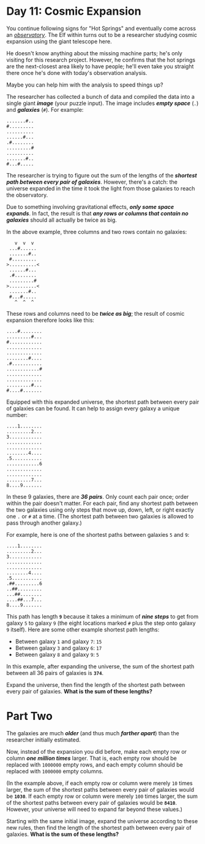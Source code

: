 # Day 11: Cosmic Expansion

You continue following signs for "Hot Springs" and eventually come across an _[observatory](hhttps://en.wikipedia.org/wiki/Observatory)_. The Elf within turns out to be a researcher studying cosmic expansion using the giant telescope here.

He doesn't know anything about the missing machine parts; he's only visiting for this research project. However, he confirms that the hot springs are the next-closest area likely to have people; he'll even take you straight there once he's done with today's observation analysis.

Maybe you can help him with the analysis to speed things up?

The researcher has collected a bunch of data and compiled the data into a single giant **_image_** (your puzzle input). The image includes **_empty space_** (`.`) and **_galaxies_** (`#`). For example:

```...#......
.......#..
#.........
..........
......#...
.#........
.........#
..........
.......#..
#...#.....
```

The researcher is trying to figure out the sum of the lengths of the **_shortest path between every pair of galaxies_**. However, there's a catch: the universe expanded in the time it took the light from those galaxies to reach the observatory.

Due to something involving gravitational effects, **_only some space expands_**. In fact, the result is that **_any rows or columns that contain no galaxies_** should all actually be twice as big.

In the above example, three columns and two rows contain no galaxies:

```
   v  v  v
 ...#......
 .......#..
 #.........
>..........<
 ......#...
 .#........
 .........#
>..........<
 .......#..
 #...#.....
   ^  ^  ^
```

These rows and columns need to be **_twice as big_**; the result of cosmic expansion therefore looks like this:

```
....#........
.........#...
#............
.............
.............
........#....
.#...........
............#
.............
.............
.........#...
#....#.......
```

Equipped with this expanded universe, the shortest path between every pair of galaxies can be found. It can help to assign every galaxy a unique number:

```
....1........
.........2...
3............
.............
.............
........4....
.5...........
............6
.............
.............
.........7...
8....9.......
```

In these 9 galaxies, there are **_36 pairs_**. Only count each pair once; order within the pair doesn't matter. For each pair, find any shortest path between the two galaxies using only steps that move up, down, left, or right exactly one `.` or `#` at a time. (The shortest path between two galaxies is allowed to pass through another galaxy.)

For example, here is one of the shortest paths between galaxies `5` and `9`:

```
....1........
.........2...
3............
.............
.............
........4....
.5...........
.##.........6
..##.........
...##........
....##...7...
8....9.......
```

This path has length **`9`** because it takes a minimum of **_nine steps_** to get from galaxy `5` to galaxy `9` (the eight locations marked `#` plus the step onto galaxy `9` itself). Here are some other example shortest path lengths:

- Between galaxy `1` and galaxy `7`: `15`
- Between galaxy `3` and galaxy `6`: `17`
- Between galaxy `8` and galaxy `9`: `5`

In this example, after expanding the universe, the sum of the shortest path between all 36 pairs of galaxies is **`374`**.

Expand the universe, then find the length of the shortest path between every pair of galaxies. **What is the sum of these lengths?**

# Part Two

The galaxies are much **_older_** (and thus much **_farther apart_**) than the researcher initially estimated.

Now, instead of the expansion you did before, make each empty row or column **_one million times_** larger. That is, each empty row should be replaced with `1000000` empty rows, and each empty column should be replaced with `1000000` empty columns.

(In the example above, if each empty row or column were merely `10` times larger, the sum of the shortest paths between every pair of galaxies would be **`1030`**. If each empty row or column were merely `100` times larger, the sum of the shortest paths between every pair of galaxies would be **`8410`**. However, your universe will need to expand far beyond these values.)

Starting with the same initial image, expand the universe according to these new rules, then find the length of the shortest path between every pair of galaxies. **What is the sum of these lengths?**
